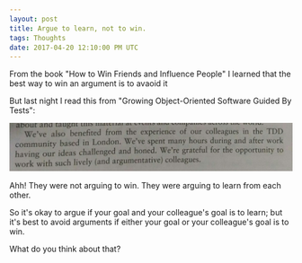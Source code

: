 ```yaml
---
layout: post
title: Argue to learn, not to win.
tags: Thoughts
date: 2017-04-20 12:10:00 PM UTC
---
```


<!-- April 20, 2017 08:10:00 PM Philippine Time -->

From the book "How to Win Friends and Influence People" I learned that the best way to win an argument is to avaoid it


<!--more-->
But last night I read this from "Growing Object-Oriented Software Guided By Tests":

![Argue to learn, not to win - from GOOSGBT](/images/2017/Argue-to-learn-from-GOOSGBT.jpg)


Ahh! They were not arguing to win. They were arguing to learn from each other.

So it's okay to argue if your goal and your colleague's goal is to learn; but it's best to avoid arguments if either your goal or your colleague's goal is to win.

What do you think about that?
